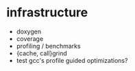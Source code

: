 # infrastructure

- doxygen
- coverage
- profiling / benchmarks
- {cache, call}grind
- test gcc's profile guided optimizations?

